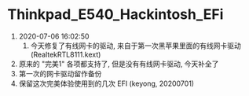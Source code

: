 # Thinkpad_E540_Hackintosh_EFi


1. 2020-07-06 16:02:50 
    1. 今天修复了有线网卡的驱动, 来自于第一次黑苹果里面的有线网卡驱动(RealtekRTL8111.kext)
2. 原来的 "完美1" 各项都支持了, 但是没有有线网卡驱动, 今天补全了
3. 第一次的网卡驱动留作备份
4. 保留这次完美体验使用到的几次 EFI (keyong, 20200701)
